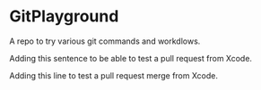 # GitPlayground

A repo to try various git commands and workdlows. 

Adding this sentence to be able to test a pull request from Xcode.

Adding this line to test a pull request merge from Xcode.

